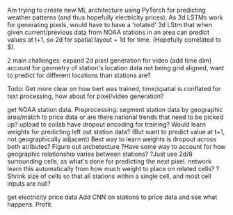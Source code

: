 Am trying to create new ML architecture using PyTorch for predicting weather patterns (and thus hopefully electricity prices).
As 3d LSTMs work for generating pixels, would have to have a 'rotated' 3d LStm that when given current/previous data from NOAA stations in an area can predict values at t+1, so 2d for spatial layout + 1d for time. (Hopefully correlated to $).

2 main challenges:
  expand 2d pixel generation for video (add time dim)
  account for geometry of station's location data not being grid aligned,
  	  want to predict for different locations than stations are?
  
Todo:
Get more clear on how bert was trained, time/spatial is conflated for text processing, how about for pixel/video generation?

get NOAA station data.
Preprocessing:
	segment station data by geographic area/match to price data
		or are there national trends that need to be picked up?
	upload to collab
	have dropout encoding for training? Would learn weights for predicting left out station data?
	     (But want to predict value at t+1, not geographically adjacent)
	     Best way to learn weights is dropout across both atributes?
Figure out archetecture
       ?Have some way to account for how geographic relationship varies between stations?
       ?Just use 2d/8 surrounding cells, as what's done for predicting the next pixel. network learn this automatically from how much weight to place on related cells?
       	?Shrink size of cells so that all stations within a single cell, and most cell inputs are null?

get electricity price data
Add CNN on stations to price data and see what happens.
Profit.
